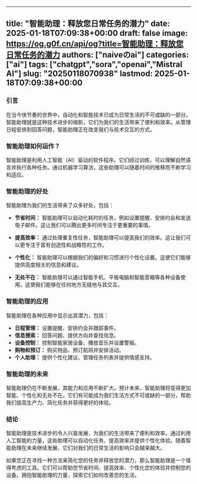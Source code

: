 
---
title: "智能助理：释放您日常任务的潜力"
date: 2025-01-18T07:09:38+00:00
draft: false
image: https://og.g0f.cn/api/og?title=智能助理：释放您日常任务的潜力
authors: ["naiveのai"]
categories: ["ai"]
tags: ["chatgpt","sora","openai","Mistral AI"]
slug: "20250118070938"
lastmod: 2025-01-18T07:09:38+00:00
---
### 引言

在当今快节奏的世界中，自动化和智能技术已成为日常生活的不可或缺的一部分。智能助理就是这种技术进步的缩影，它们为我们的生活带来了便利和效率。从管理日程安排到回答问题，智能助理正在改变我们与技术交互的方式。

### 智能助理如何运作？

智能助理是利用人工智能（AI）驱动的软件程序。它们经过训练，可以理解自然语言并执行各种任务。通过机器学习算法，这些助理可以随着时间的推移而不断学习和适应。

### 智能助理的好处

智能助理为我们的生活带来了众多好处，包括：

- **节省时间：** 智能助理可以自动化耗时的任务，例如设置提醒、安排约会和发送电子邮件。这让我们可以腾出更多时间专注于更重要的事情。

- **提高效率：** 通过处理重复性任务，智能助理可以提高我们的效率。这让我们可以更专注于富有创造性和战略性的工作。

- **个性化：** 智能助理可以根据我们的偏好和习惯进行个性化设置。这使它们能够提供高度相关的信息和建议。

- **无处不在：** 智能助理可以通过智能手机、平板电脑和智能音箱等各种设备使用。这使我们能够在任何地方无缝地与其交互。

### 智能助理的应用

智能助理在各种应用中显示出其潜力，包括：

- **日程管理：** 设置提醒、安排约会并跟踪事件。
- **信息搜索：** 回答问题、提供方向并查找信息。
- **设备控制：** 控制智能家居设备、播放音乐并设置警报。
- **购物和预订：** 购买物品、预订航班并安排活动。
- **个人助理：** 提供个性化建议、管理任务列表并提供情感支持。

### 智能助理的未来

智能助理仍在不断发展，其能力和应用不断扩大。预计未来，智能助理将变得更加智能、个性化和无处不在。它们有可能成为我们生活方式不可或缺的一部分，帮助我们提高生产力、简化任务并获得更好的体验。

### 结论

智能助理是技术进步的令人兴奋发展，为我们的生活带来了便利和效率。通过利用人工智能的力量，这些助理可以自动化任务、提高效率并提供个性化体验。随着智能助理在未来继续发展，它们对我们的日常生活的影响只会越来越大。

如果您正在寻找一种方法来简化您的任务并释放您的潜力，那么智能助理是一个值得考虑的工具。它们可以帮助您节省时间、提高效率、个性化您的体验并控制您的设备。拥抱智能助理的力量，探索它们如何改善您的生活。